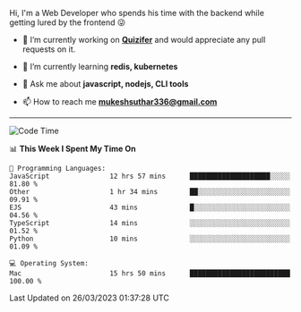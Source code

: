 Hi, I'm a Web Developer who spends his time with the backend while getting lured by the frontend 😜

- 🔭 I’m currently working on **[Quizifer](https://github.com/SutharMukesh/Quizifer/)** and would appreciate any pull requests on it.

- 🌱 I’m currently learning **redis, kubernetes**

- 💬 Ask me about **javascript, nodejs, CLI tools**

- 📫 How to reach me **mukeshsuthar336@gmail.com**

---
<!--START_SECTION:waka-->
![Code Time](http://img.shields.io/badge/Code%20Time-2%2C204%20hrs%207%20mins-blue)

📊 **This Week I Spent My Time On** 

```text
💬 Programming Languages: 
JavaScript               12 hrs 57 mins      ████████████████████░░░░░   81.80 % 
Other                    1 hr 34 mins        ██░░░░░░░░░░░░░░░░░░░░░░░   09.91 % 
EJS                      43 mins             █░░░░░░░░░░░░░░░░░░░░░░░░   04.56 % 
TypeScript               14 mins             ░░░░░░░░░░░░░░░░░░░░░░░░░   01.52 % 
Python                   10 mins             ░░░░░░░░░░░░░░░░░░░░░░░░░   01.09 % 

💻 Operating System: 
Mac                      15 hrs 50 mins      █████████████████████████   100.00 % 
```


 Last Updated on 26/03/2023 01:37:28 UTC
<!--END_SECTION:waka-->
